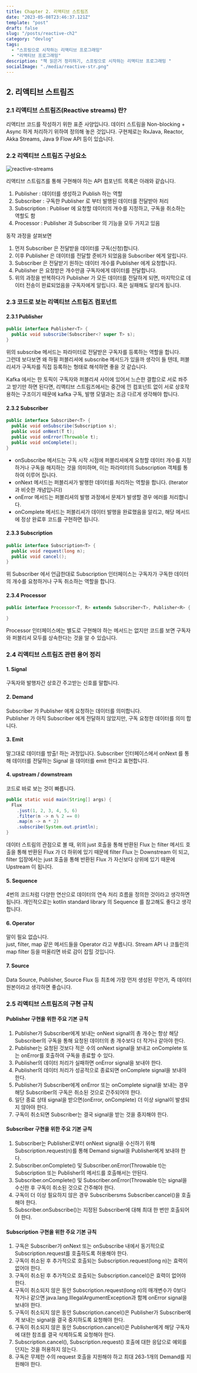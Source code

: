 ```yaml
---
title: Chapter 2. 리액티브 스트림즈
date: "2023-05-08T23:46:37.121Z"
template: "post"
draft: false
slug: "/posts/reactive-ch2"
category: "devlog"
tags:
  - "스프링으로 시작하는 리액티브 프로그래밍"
  - "리액티브 프로그래밍"
description: "책 읽은거 정리하기, 스프링으로 시작하는 리액티브 프로그래밍 "
socialImage: "./media/reactive-str.png"
---
```


## 2. 리액티브 스트림즈
### 2.1 리액티브 스트림즈(Reactive streams) 란?
리액티브 코드를 작성하기 위한 표준 사양입니다. 데이터 스트림을 Non-blocking + Async 하게 처리하기 위하여 정의해 놓은 것입니다. 구현체로는 RxJava, Reactor, Akka Streams, Java 9 Flow API 등이 있습니다.

### 2.2 리액티브 스트림즈 구성요소 

![reactive-streams](./media/reactive_str.png)

리액티브 스트림즈를 통해 구현해야 하는 API 컴포넌트 목록은 아래와 같습니다.

1. Publisher : 데이터를 생성하고 Publish 하는 역할
2. Subscriber : 구독한 Publisher 로 부터 발행된 데이터를 전달받아 처리
3. Subscription : Publiser 에 요청할 데이터의 개수를 지정하고, 구독을 취소하는 역할도 함 
4. Processor : Publisher 과 Subscriber 의 기능을 모두 가지고 있음 

동작 과정을 살펴보면 

1. 먼저 Subscriber 은 전달받을 데이터를 구독(신청)합니다.
2. 이후 Publisher 은 데이터를 전달할 준비가 되었음을 Subscriber 에게 알립니다.
3. Subscriber 은 전달받기 원하는 데이터 개수를 Publisher 에게 요청합니다.
4. Publisher 은 요청받은 개수만큼 구독자에게 데이터를 전달합니다.
5. 위의 과정을 반복하다가 Publisher 가 모든 데이터를 전달하게 되면, 마지막으로 데이터 전송이 완료되었음을 구독자에게 알립니다. 혹은 실패해도 알리게 됩니다. 

### 2.3 코드로 보는 리액티브 스트림즈 컴포넌트 

#### 2.3.1 Publisher 

~~~java
public interface Publisher<T> {
  public void subscribe(Subscriber<? super T> s);
}
~~~

위의 subscribe 메서드는 파라미터로 전달받은 구독자를 등록하는 역할을 합니다.  
그런데 보다보면 왜 하필 퍼블리셔에 subscribe 메서드가 있을까 생각이 들 텐데, 퍼블리셔가 구독자를 직접 등록하는 형태로 해석하면 좋을 것 같습니다.

Kafka 에서는 한 토픽이 구독자와 퍼블리셔 사이에 있어서 느슨한 결합으로 서로 쏴주고 받기만 하면 된다면, 리액티브 스트림즈에서는 중간에 낀 컴포넌트 없이 서로 상호작용하는 구조이기 때문에 kafka 구독, 발행 모델과는 조금 다르게 생각해야 합니다.

#### 2.3.2 Subscriber 

~~~java
public interface Subscriber<T> {
  public void onSubscribe(Subscription s);
  public void onNext(T t);
  public void onError(Throwable t);
  public void onComplete();
}
~~~

- onSubscribe 메서드는 구독 시작 시점에 퍼블리셔에게 요청할 데이터 개수를 지정하거나 구독을 해지하는 것을 의미하며, 이는 파라미터의 Subscription 객체를 통하여 이루어 집니다.
- onNext 메서드는 퍼블리셔가 발행한 데이터를 처리하는 역할을 합니다. (Iterator 과 비슷한 개념입니다)
- onError 메서드는 퍼블리셔의 발행 과정에서 문제가 발생할 경우 에러를 처리합니다.
- onComplete 메서드는 퍼블리셔가 데이터 발행을 완료했음을 알리고, 해당 메서드에 정상 완료후 코드를 구현하면 됩니다.

#### 2.3.3 Subscription 

~~~java
public interface Subscription<T> {
  public void request(long n);
  public void cancel();
}
~~~

위 Subscriber 에서 언급한대로 Subscription 인터페이스는 구독자가 구독한 데이터의 개수를 요청하거나 구독 취소하는 역할을 합니다. 

#### 2.3.4 Processor

~~~java
public interface Processor<T, R> extends Subscriber<T>, Publisher<R> {

}
~~~

Processor 인터페이스에는 별도로 구현해야 하는 메서드는 없지만 코드를 보면 구독자와 퍼블리셔 모두를 상속한다는 것을 알 수 있습니다. 

### 2.4 리액티브 스트림즈 관련 용어 정리

#### 1. Signal 
구독자와 발행자간 상호간 주고받는 신호를 말합니다. 

#### 2. Demand
Subscriber 가 Publisher 에게 요청하는 데이터를 의미합니다.  
Publisher 가 아직 Subscriber 에게 전달하지 않았지만, 구독 요청한 데이터를 의미 합니다. 

#### 3. Emit
말그대로 데이터를 방출! 하는 과정입니다.
Subscriber 인터페이스에서 onNext 를 통해 데이터를 전달하는 Signal 을 데이터를 emit 한다고 표현합니다. 

#### 4. upstream / downstream 
코드로 바로 보는 것이 빠릅니다.

~~~java
public static void main(String[] args) {
  Flux
    .just(1, 2, 3, 4, 5, 6)
    .filter(n -> n % 2 == 0)
    .map(n -> n * 2)
    .subscribe(System.out.println);
}
~~~

데이터 스트림의 관점으로 볼 때, 위의 just 호출을 통해 반환된 Flux 는 filter 메서드 호출을 통해 반환된 Flux 가 더 하위에 있기 때문에 filter  Flux 는 Downstream 이 되고, filter 입장에서는 just 호출을 통해 반환된 Flux 가 자신보다 상위에 있기 때문에 Upstream 이 됩니다.

#### 5. Sequence 
4번의 코드처럼 다양한 연산으로 데이터의 연속 처리 흐름을 정의한 것이라고 생각하면 됩니다. 개인적으로는 kotlin standard library 의 Sequence 를 참고해도 좋다고 생각합니다.

#### 6. Operator
말이 필요 없습니다.  
just, filter, map 같은 메서드들을 Operator 라고 부릅니다. 
Stream API 나 코틀린의 map filter 등을 떠올리면 바로 감이 잡힐 것입니다.

#### 7. Source 
Data Source, Publisher, Source Flux 등 최초에 가장 먼저 생성된 무언가, 즉 데이터 원본이라고 생각하면 좋습니다. 

### 2.5 리액티브 스트림즈의 구현 규칙 

#### Publisher 구현을 위한 주요 기본 규칙 

1.	Publisher가 Subscriber에게 보내는 onNext signal의 총 개수는 항상 해당 Subscriber의 구독을 통해 요청된 데이터의 총 개수보다 더 작거나 같아야 한다.
2. Publisher는 요청된 것보다 적은 수의 onNext signal을 보내고 onComplete 또는 onError를 호출하여 구독을 종료할 수 있다.
3.	Publisher의 데이터 처리가 실패하면 onError signal을 보내야 한다.
4.	Publisher의 데이터 처리가 성공적으로 종료되면 onComplete signal을 보내야 한다.
5.	Publisher가 Subscriber에게 onError 또는 onComplete signal을 보내는 경우 해당 Subscriber의 구독은 취소된 것으로 간주되어야 한다.
6.	일단 종료 상태 signal을 받으면(onError, onComplete) 더 이상 signal이 발생되지 않아야 한다.
7.	구독이 취소되면 Subscriber는 결국 signal을 받는 것을 중지해야 한다.

#### Subscriber 구현을 위한 주요 기본 규칙 
1. Subscriber는 Publisher로부터 onNext signal을 수신하기 위해 Subscription.request(n)를 통해 Demand signal을 Publisher에게 보내야 한다.
2. Subscriber.onComplete() 및 Subscriber.onError(Throwable t)는 Subscription 또는 Publisher의 메서드를 호출해서는 안된다.
3. Subscriber.onComplete() 및 Subscriber.onError(Throwable t)는 signal을 수신한 후 구독이 취소된 것으로 간주해야 한다.
4. 구독이 더 이상 필요하지 않은 경우 Subscribersms Subscriber.cancel()을 호출해야 한다.
5. Subscriber.onSubscribe()는 지정된 Subscriber에 대해 최대 한 번만 호출되어야 한다.

#### Subscription 구현을 위한 주요 기본 규칙 
1. 구독은 Subscriber가 onNext 또는 onSubscribe 내에서 동기적으로 Subscription.request를 호출하도록 허용해야 한다.
2. 구독이 취소된 후 추가적으로 호출되는 Subscription.request(long n)는 효력이 없어야 한다.
3. 구독이 취소된 후 추가적으로 호출되는 Subscription.cancel()은 효력이 없어야 한다.
4. 구독이 취소되지 않은 동안 Subscription.request(long n)의 매개변수가 0보다 작거나 같으면 java.lang.IllegalArgumentException과 함께 onError signal을 보내야 한다.
5. 구독이 취소되지 않은 동안 Subscription.cancel()은 Publisher가 Subscriber에게 보내는 signal을 결국 중지하도록 요청해야 한다.
6. 구독이 취소되지 않은 동안 Subscription.cancel()은 Publisher에게 해당 구독자에 대한 참조를 결국 삭제하도록 요청해야 한다.
7. Subscription.cancel(), Subscription.request() 호출에 대한 응답으로 예외를 던지는 것을 허용하지 않는다.
8. 구독은 무제한 수의 request 호출을 지원해야 하고 최대 263-1개의 Demand를 지원해야 한다.